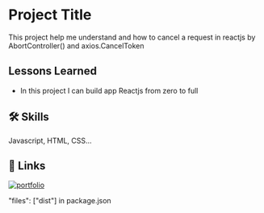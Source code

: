 # Project Title

This project help me understand and how to cancel a request in reactjs by AbortController() and axios.CancelToken

## Lessons Learned

- In this project I can build app Reactjs from zero to full

## 🛠 Skills

Javascript, HTML, CSS...

## 🔗 Links

[![portfolio](https://img.shields.io/badge/my_portfolio-000?style=for-the-badge&logo=ko-fi&logoColor=white)](https://katherineoelsner.com/)

<!-- This tweak tells npm to only package the compiled files instead of the whole project directory when publishing.

Especially important if you use yarn’s package cache -->

"files": ["dist"] in package.json

